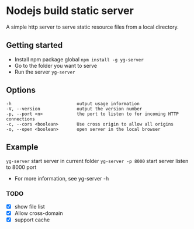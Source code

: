 # Nodejs build static server
A simple http server to serve static resource files from a local directory.

## Getting started
* Install npm package global `npm install -g yg-server`
* Go to the folder you want to serve
* Run the server `yg-server`

## Options

    -h                         output usage information
    -V, --version              output the version number
    -p, --port <n>             the port to listen to for incoming HTTP connections
    -c, --cors <boolean>       Use cross origin to allow all origins
    -o, --open <boolean>       open server in the local browser

## Example
`yg-server` start server in current folder
`yg-server -p 8000` start server listen to 8000 port
* For more information, see yg-server -h

### TODO
- [x] show file list
- [x] Allow cross-domain
- [x] support cache